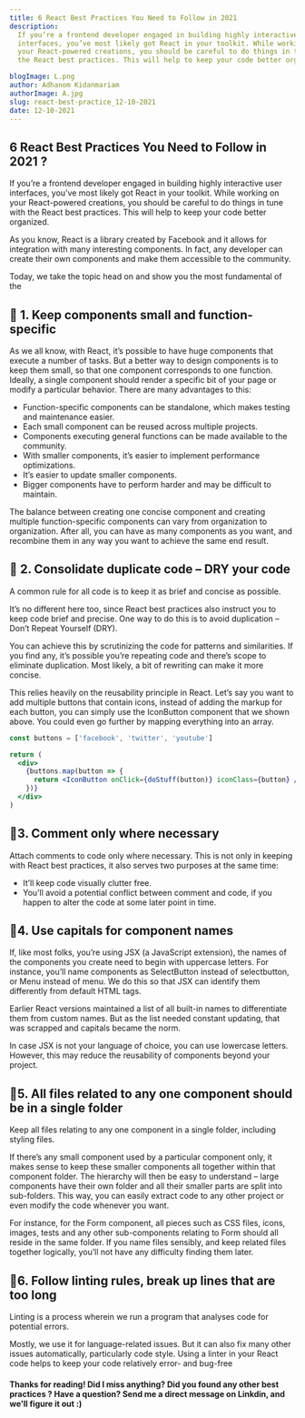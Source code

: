```yaml
---
title: 6 React Best Practices You Need to Follow in 2021
description:
  If you’re a frontend developer engaged in building highly interactive user
  interfaces, you’ve most likely got React in your toolkit. While working on
  your React-powered creations, you should be careful to do things in tune with
  the React best practices. This will help to keep your code better organized.

blogImage: L.png
author: Adhanom Kidanmariam
authorImage: A.jpg
slug: react-best-practice_12-10-2021
date: 12-10-2021
---
```


## 6 React Best Practices You Need to Follow in 2021 ?

If you’re a frontend developer engaged in building highly interactive user
interfaces, you’ve most likely got React in your toolkit. While working on your
React-powered creations, you should be careful to do things in tune with the
React best practices. This will help to keep your code better organized.

As you know, React is a library created by Facebook and it allows for
integration with many interesting components. In fact, any developer can create
their own components and make them accessible to the community.

Today, we take the topic head on and show you the most fundamental of the

## 🐛 1. Keep components small and function-specific

As we all know, with React, it’s possible to have huge components that execute a
number of tasks. But a better way to design components is to keep them small, so
that one component corresponds to one function. Ideally, a single component
should render a specific bit of your page or modify a particular behavior. There
are many advantages to this:

- Function-specific components can be standalone, which makes testing and
  maintenance easier.
- Each small component can be reused across multiple projects.
- Components executing general functions can be made available to the community.
- With smaller components, it’s easier to implement performance optimizations.
- It’s easier to update smaller components.
- Bigger components have to perform harder and may be difficult to maintain.

The balance between creating one concise component and creating multiple
function-specific components can vary from organization to organization. After
all, you can have as many components as you want, and recombine them in any way
you want to achieve the same end result.

## 🔁 2. Consolidate duplicate code – DRY your code

A common rule for all code is to keep it as brief and concise as possible.

It’s no different here too, since React best practices also instruct you to keep
code brief and precise. One way to do this is to avoid duplication – Don’t
Repeat Yourself (DRY).

You can achieve this by scrutinizing the code for patterns and similarities. If
you find any, it’s possible you’re repeating code and there’s scope to eliminate
duplication. Most likely, a bit of rewriting can make it more concise.

This relies heavily on the reusability principle in React. Let’s say you want to
add multiple buttons that contain icons, instead of adding the markup for each
button, you can simply use the IconButton component that we shown above. You
could even go further by mapping everything into an array.

```jsx
const buttons = ['facebook', 'twitter', 'youtube']

return (
  <div>
    {buttons.map(button => {
      return <IconButton onClick={doStuff(button)} iconClass={button} />
    })}
  </div>
)
```

## 📖3. Comment only where necessary

Attach comments to code only where necessary. This is not only in keeping with
React best practices, it also serves two purposes at the same time:

- It’ll keep code visually clutter free.
- You’ll avoid a potential conflict between comment and code, if you happen to
  alter the code at some later point in time.

## 🐫4. Use capitals for component names

If, like most folks, you’re using JSX (a JavaScript extension), the names of the
components you create need to begin with uppercase letters. For instance, you’ll
name components as SelectButton instead of selectbutton, or Menu instead of
menu. We do this so that JSX can identify them differently from default HTML
tags.

Earlier React versions maintained a list of all built-in names to differentiate
them from custom names. But as the list needed constant updating, that was
scrapped and capitals became the norm.

In case JSX is not your language of choice, you can use lowercase letters.
However, this may reduce the reusability of components beyond your project.

## 📁5. All files related to any one component should be in a single folder

Keep all files relating to any one component in a single folder, including
styling files.

If there’s any small component used by a particular component only, it makes
sense to keep these smaller components all together within that component
folder. The hierarchy will then be easy to understand – large components have
their own folder and all their smaller parts are split into sub-folders. This
way, you can easily extract code to any other project or even modify the code
whenever you want.

For instance, for the Form component, all pieces such as CSS files, icons,
images, tests and any other sub-components relating to Form should all reside in
the same folder. If you name files sensibly, and keep related files together
logically, you’ll not have any difficulty finding them later.

## 🔗6. Follow linting rules, break up lines that are too long

Linting is a process wherein we run a program that analyses code for potential
errors.

Mostly, we use it for language-related issues. But it can also fix many other
issues automatically, particularly code style. Using a linter in your React code
helps to keep your code relatively error- and bug-free

#### Thanks for reading! Did I miss anything? Did you found any other best practices ? Have a question? Send me a direct message on Linkdin, and we'll figure it out :)
